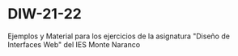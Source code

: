 # DIW-21-22
Ejemplos y Material para los ejercicios de la asignatura "Diseño de Interfaces Web" del IES Monte Naranco
